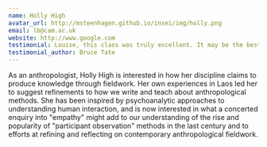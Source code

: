 ```yaml
---
name: Holly High
avatar_url: http://msteenhagen.github.io/insei/img/holly.png
email: lb@cam.ac.uk
website: http://www.google.com
testimonial: Louise, this class was truly excellent. It may be the best online class I’ve ever attended.
testimonial_author: Bruce Tate
---
```


As an anthropologist, Holly High is interested in how her discipline claims to produce knowledge through fieldwork. Her own experiences in Laos led her to suggest refinements to how we write and teach about anthropological methods. She has been inspired by psychoanalytic approaches to understanding human interaction, and is now interested in what a concerted enquiry into "empathy" might add to our understanding of the rise and popularity of "participant observation" methods in the last century and to efforts at refining and reflecting on contemporary anthropological fieldwork.

